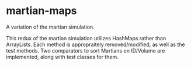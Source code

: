 # martian-maps
A variation of the martian simulation.

This redux of the martian simulation utilizes HashMaps rather than ArrayLists.
Each method is appropraitely removed/modified, as well as the test methods.
Two comparators to sort Martians on ID/Volume are implemented, along with test classes for them.
